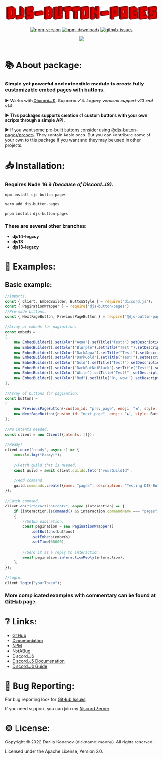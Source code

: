 <div align = "center">
    <br>
    <p>
        <a href = "https://i-moony.github.io/djs-button-pages/"><img src = "./assets/djs-button-pages-cropped.png" alt = "logo" /></a>
    </p>
    <p>
        <a href = "https://www.npmjs.com/package/djs-button-pages"><img src = "https://img.shields.io/npm/v/djs-button-pages?color=FF4433&style=flat-square" alt = "npm-version" /></a>
        <a href = "https://www.npmjs.com/package/djs-button-pages"><img src = "https://img.shields.io/npm/dt/djs-button-pages?color=FF4433&style=flat-square" alt = "npm-downloads" /></a>
        <a href = "https://github.com/i-Moony/djs-button-pages"><img src = "https://img.shields.io/github/issues/i-Moony/djs-button-pages?color=FF4433&style=flat-square" alt = "github-issues" /></a>
    </p>
    <img src="./assets/showcase.gif" />
</div>
<br>

# 📚 About package:
### **Simple yet powerful and extensible module to create fully-customizable embed pages with buttons.**

▶️ Works with [Discord.JS](https://www.npmjs.com/package/discord.js). Supports v14. *Legacy versions support v13 and v14.*

**▶️ This packages supports creation of custom buttons with your own scripts through a simple API.**

▶️ If you want some pre-built buttons consider using [@djs-button-pages/presets](https://www.npmjs.com/package/@djs-button-pages/presets). They contain basic ones. But you can contribute some of your own to this package if you want and they may be used in other projects.

# 📥 Installation:
### Requires Node **16.9** *(because of Discord.JS)*.

```bash
npm install djs-button-pages
```
```bash
yarn add djs-button-pages
```
```bash
pnpm install djs-button-pages
```

### There are several other branches:
- **djs14-legacy**
- **djs13**
- **djs13-legacy**

# 📃 Examples:

## Basic example:
```js
//Imports.
const { Client, EmbedBuilder, ButtonStyle } = require("discord.js");
const { PaginationWrapper } = require("djs-button-pages");
//Pre-made buttons.
const { NextPageButton, PreviousPageButton } = require('@djs-button-pages/presets');

//Array of embeds for pagination.
const embeds =
[
    new EmbedBuilder().setColor("Aqua").setTitle("Test!").setDescription("Whoosh! Your first page!"),
    new EmbedBuilder().setColor("Blurple").setTitle("Test!").setDescription("Wow! It's a second one!"),
    new EmbedBuilder().setColor("DarkAqua").setTitle("Test!").setDescription("Unbelivable! Third page is available to be bought for 20$!"),
    new EmbedBuilder().setColor("DarkGold").setTitle("Test!").setDescription("Not possible! This is my fourth page!"),
    new EmbedBuilder().setColor("Gold").setTitle("Test!").setDescription("Not probable! Special fifth page!"),
    new EmbedBuilder().setColor("DarkButNotBlack").setTitle("Test!").setDescription("Wow! Another page..."),
    new EmbedBuilder().setColor("White").setTitle("Test!").setDescription("Don't tell me that it is page number seven!"),
    new EmbedBuilder().setColor("Red").setTitle("Oh, wow!").setDescription("Looks like it is the last page("),
];

//Array of buttons for pagination.
const buttons =
[
    new PreviousPageButton({custom_id: "prev_page", emoji: "◀", style: ButtonStyle.Secondary}),
    new NextPageButton({custom_id: "next_page", emoji: "▶", style: ButtonStyle.Secondary}),
];

//No intents needed.
const client = new Client({intents: []});

//Ready!
client.once("ready", async () => {
    console.log("Ready!");

    //Fetch guild that is needed.
    const guild = await client.guilds.fetch("yourGuildId");

    //Add command.
    guild.commands.create({name: "pages", description: "Testing DJS-Button-Pages!"});
});

//Catch command.
client.on("interactionCreate", async (interaction) => {
    if (interaction.isCommand() && interaction.commandName === "pages")
    {
        //Setup pagination.
        const pagination = new PaginationWrapper()
            .setButtons(buttons)
            .setEmbeds(embeds)
            .setTime(60000);

        //Send it as a reply to interaction.
        await pagination.interactionReply(interaction);
    };
});

//Login.
client.login("yourToken");
```

### More complicated examples with commentary can be found at [GitHub](https://github.com/i-Moony/djs-button-pages) page.

# ❔ Links:
* [GitHub](https://github.com/i-Moony/djs-button-pages)
* [Documentation](https://i-moony.github.io/djs-button-pages/)
* [NPM](https://www.npmjs.com/package/djs-button-pages)
* [NotABug](https://notabug.org/m00ny/djs-button-pages)
* [Discord.JS](https://discord.js.org/)
* [Discord.JS Documenation](https://discord.js.org/#/docs/)
* [Discord.JS Guide](https://discordjs.guide/)

# 🐛 Bug Reporting:
For bug reporting look for [GitHub Issues](https://github.com/i-Moony/djs-button-pages/issues).

If you need support, you can join my [Discord Server](https://discord.gg/WRKyCpHRAP).

# © License:

Copyright © 2022 Danila Kononov (nickname: moony). All rights reserved.

Licensed under the Apache License, Version 2.0.